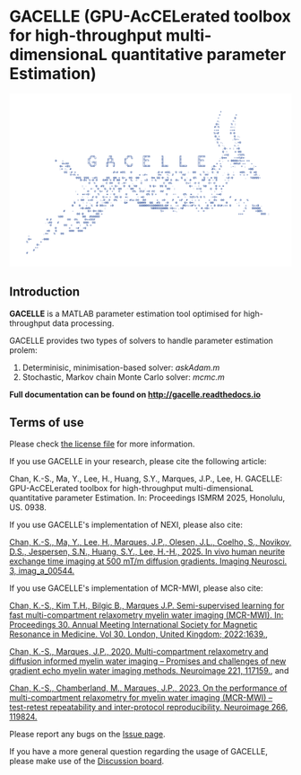 # GACELLE (GPU-AcCELerated toolbox for high-throughput multi-dimensionaL quantitative parameter Estimation)

![gacelle logo](docs/getting_started/_images/20250505_gacelle_1e429d%20blue.png)

## Introduction  

**GACELLE** is a MATLAB parameter estimation tool optimised for high-throughput data processing.

GACELLE provides two types of solvers to handle parameter estimation prolem:
1. Determinisic, minimisation-based solver: *askAdam.m* 
2. Stochastic, Markov chain Monte Carlo solver: *mcmc.m*

**Full documentation can be found on http://gacelle.readthedocs.io**

## Terms of use
Please check [the license file](https://github.com/kschan0214/gacelle/blob/master/LICENSE) for more information. 

If you use GACELLE in your research, please cite the following article:

Chan, K.-S., Ma, Y., Lee, H., Huang, S.Y., Marques, J.P., Lee, H. GACELLE: GPU-AcCELerated toolbox for high-throughput multi-dimensionaL quantitative parameter Estimation. In: Proceedings  ISMRM 2025, Honolulu, US. 0938.

If you use GACELLE's implementation of NEXI, please also cite:

[Chan, K.-S., Ma, Y., Lee, H., Marques, J.P., Olesen, J.L., Coelho, S., Novikov, D.S., Jespersen, S.N., Huang, S.Y., Lee, H.-H., 2025. In vivo human neurite exchange time imaging at 500 mT/m diffusion gradients. Imaging Neurosci. 3, imag_a_00544.](https://doi.org/10.1162/imag_a_00544)

If you use GACELLE's implementation of MCR-MWI, please also cite:

[Chan, K.-S., Kim T.H., Bilgic B., Marques J.P. Semi-supervised learning for fast multi-compartment relaxometry myelin water imaging (MCR-MWI). In:
Proceedings 30. Annual Meeting International Society for Magnetic Resonance in Medicine. Vol 30. London, United Kingdom; 2022:1639.](https://doi:10.58530/2022/1639),

[Chan, K.-S., Marques, J.P., 2020. Multi-compartment relaxometry and diffusion informed myelin water imaging – Promises and challenges of new gradient echo myelin water imaging methods. Neuroimage 221, 117159.](https://doi.org/10.1016/j.neuroimage.2020.117159), and

[Chan, K.-S., Chamberland, M., Marques, J.P., 2023. On the performance of multi-compartment relaxometry for myelin water imaging (MCR-MWI) – test-retest repeatability and inter-protocol reproducibility. Neuroimage 266, 119824.](https://doi.org/10.1016/j.neuroimage.2022.119824)

Please report any bugs on the [Issue page](https://github.com/kschan0214/gacelle/issues). 

If you have a more general question regarding the usage of GACELLE, please make use of the [Discussion board](https://github.com/kschan0214/gacelle/discussions).

